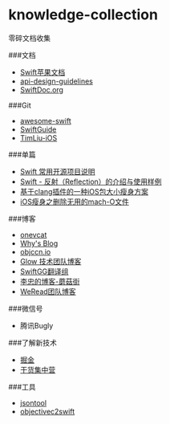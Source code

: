 # knowledge-collection
零碎文档收集


###文档
* [Swift苹果文档](https://developer.apple.com/swift/resources/)
* [api-design-guidelines](https://swift.org/documentation/api-design-guidelines/)
* [SwiftDoc.org](http://swiftdoc.org/v3.0/)

###Git
* [awesome-swift](https://github.com/matteocrippa/awesome-swift)
* [SwiftGuide](https://github.com/ipader/SwiftGuide)
* [TimLiu-iOS](https://github.com/Tim9Liu9/TimLiu-iOS)

###单篇
* [Swift 常用开源项目说明](http://www.jianshu.com/p/e3bca6989374)
* [Swift - 反射（Reflection）的介绍与使用样例](http://www.hangge.com/blog/cache/detail_976.html)
* [基于clang插件的一种iOS包大小瘦身方案](http://mp.weixin.qq.com/s?__biz=MzA3ODg4MDk0Ng==&mid=2651112856&idx=1&sn=b2c74c62a10b4c9a4e7538d1ad7eb739)
* [iOS瘦身之删除无用的mach-O文件](http://mp.weixin.qq.com/s?__biz=MzA3ODg4MDk0Ng==&mid=2651112096&idx=1&sn=ce8fccce7d5f70e30c078e63e8ea0d15&scene=21#wechat_redirect)

###博客
* [onevcat](https://onevcat.com/#blog)
* [Why's Blog](http://blog.callmewhy.com/archives/)
* [objccn.io](https://objccn.io/issues/)
* [Glow 技术团队博客](http://tech.glowing.com/cn/)
* [SwiftGG翻译组](http://swift.gg/)
* [李忠的博客-蘑菇街](http://limboy.me/)
* [WeRead团队博客](http://wereadteam.github.io/archives/)


###微信号
* 腾讯Bugly


###了解新技术
* [掘金](http://gold.xitu.io/)
* [干货集中营](http://gank.io/)

###工具
* [jsontool](http://www.runoob.com/jsontool)
* [objectivec2swift](https://objectivec2swift.com/#/home/converter/)




